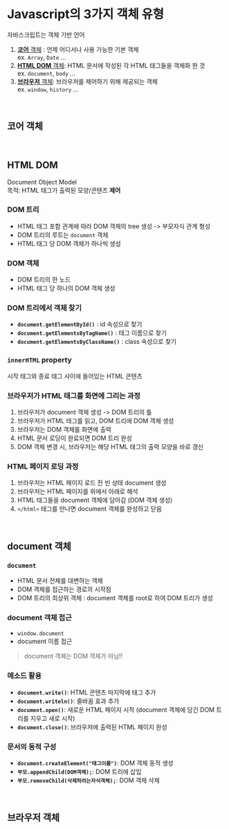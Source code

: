 # Javascript의 3가지 객체 유형
자바스크립트는 객체 기반 언어
1. [**코어** 객체](#코어-객체) : 언제 어디서나 사용 가능한 기본 객체   
  ex. `Array`, `Date` ...
2. [**HTML DOM** 객체](#HTML-DOM): HTML 문서에 작성된 각 HTML 태그들을 객체화 한 것   
  ex. `document`, `body` ...
3. [**브라우저** 객체](#브라우저-객체): 브라우저를 제어하기 위해 제공되는 객체   
  ex. `window`, `history` ...

<br>

## 코어 객체


<br>    

## HTML DOM 
Document Object Model   
목적: HTML 태그가 출력된 모양/콘텐츠 **제어**

### DOM 트리
- HTML 태그 포함 관계에 따라 DOM 객체의 tree 생성 -> 부모자식 관계 형성
- DOM 트리의 루트는 `document` 객체
- HTML 태그 당 DOM 객체가 하나씩 생성

### DOM 객체
- DOM 트리의 한 노드
- HTML 태그 당 하나의 DOM 객체 생성

### DOM 트리에서 객체 찾기
- **`document.getElementById()`** : id 속성으로 찾기
- **`document.getElementsByTagName()`** : 태그 이름으로 찾기
- **`document.getElementsByClassName()`** : class 속성으로 찾기

### `innerHTML` property
시작 태그와 종료 태그 사이에 들어있는 HTML 콘텐츠

### 브라우저가 HTML 태그를 화면에 그리는 과정
1. 브라우저가 document 객체 생성 -> DOM 트리의 틀
2. 브라우저가 HTML 태그를 읽고, DOM 트리에 DOM 객체 생성
3. 브라우저는 DOM 객체를 화면에 출력
4. HTML 문서 로딩이 완료되면 DOM 트리 완성
5. DOM 객체 변경 시, 브라우저는 해당 HTML 태그의 출력 모양을 바로 갱신

### HTML 페이지 로딩 과정
1. 브라우저는 HTML 페이지 로드 전 빈 상태 document 생성
2. 브라우저는 HTML 페이지를 위에서 아래로 해석
3. HTML 태그들을 document 객체에 담아감 (DOM 객체 생성)
4. `</html>` 태그를 만나면 document 객체를 완성하고 닫음


<br>

## document 객체
### `document`
- HTML 문서 전체를 대변하는 객체    
- DOM 객체를 접근하는 경로의 시작점    
- DOM 트리의 최상위 객체
  : document 객체를 root로 하여 DOM 트리가 생성   

### document 객체 접근
- `window.document`
- document 이름 접근
> document 객체는 DOM 객체가 아님‼️

### 메소드 활용
- **`document.write()`**: HTML 콘텐츠 마지막에 태그 추가
- **`document.writeln()`**: 줄바꿈 효과 추가
- **`document.open()`**: 새로운 HTML 페이지 시작 (document 객체에 담긴 DOM 트리를 지우고 새로 시작)
- **`document.close()`**: 브라우저에 출력된 HTML 페이지 완성

### 문서의 동적 구성
- **`document.createElement("태그이름")`**: DOM 객체 동적 생성
- **`부모.appendChild(DOM객체);`**: DOM 트리에 삽입
- **`부모.removeChild(삭제하려는자식객체);`**: DOM 객체 삭제


<br>

## 브라우저 객체

